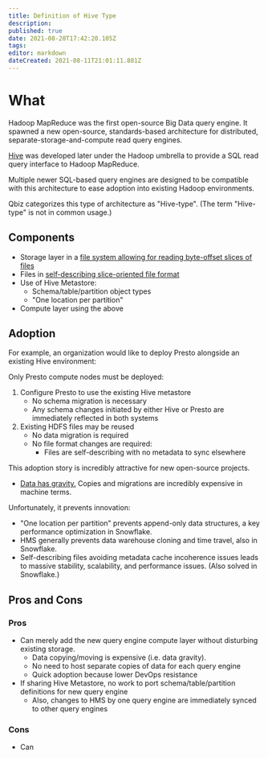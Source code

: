```yaml
---
title: Definition of Hive Type
description: 
published: true
date: 2021-08-20T17:42:20.105Z
tags: 
editor: markdown
dateCreated: 2021-08-11T21:01:11.881Z
---
```


# What
Hadoop MapReduce was the first open-source Big Data query engine. It spawned a new open-source, standards-based architecture for distributed, separate-storage-and-compute read query engines.

[Hive](/training/qram/nibbles/definition_of_hive) was developed later under the Hadoop umbrella to provide a SQL read query interface to Hadoop MapReduce.

Multiple newer SQL-based query engines are designed to be compatible with this architecture to ease adoption into existing Hadoop environments.

Qbiz categorizes this type of architecture as "Hive-type". (The term "Hive-type" is not in common usage.)

## Components
- Storage layer in a [file system allowing for reading byte-offset slices of files](/training/qram/nibbles/definition_of_hdfs)
- Files in [self-describing slice-oriented file format](/training/qram/dishes/slice_oriented_file_formats)
- Use of Hive Metastore:
  - Schema/table/partition object types
  - "One location per partition"
- Compute layer using the above

## Adoption
For example, an organization would like to deploy Presto alongside an existing Hive environment:

Only Presto compute nodes must be deployed:
1. Configure Presto to use the existing Hive metastore
   - No schema migration is necessary
   - Any schema changes initiated by either Hive or Presto are immediately reflected in both systems
2. Existing HDFS files may be reused
   - No data migration is required
   - No file format changes are required:
     - Files are self-describing with no metadata to sync elsewhere

This adoption story is incredibly attractive for new open-source projects.
- [Data has gravity.](/training/qram/raw/definition_of_data_gravity) Copies and migrations are incredibly expensive in machine terms.

Unfortunately, it prevents innovation:
- "One location per partition" prevents append-only data structures, a key performance optimization in Snowflake.
- HMS generally prevents data warehouse cloning and time travel, also in Snowflake.
- Self-describing files avoiding metadata cache incoherence issues leads to massive stability, scalability, and performance issues. (Also solved in Snowflake.)

## Pros and Cons

### Pros
- Can merely add the new query engine compute layer without disturbing existing storage.
  - Data copying/moving is expensive (i.e. data gravity).
  - No need to host separate copies of data for each query engine
  - Quick adoption because lower DevOps resistance
- If sharing Hive Metastore, no work to port schema/table/partition definitions for new query engine
  - Also, changes to HMS by one query engine are immediately synced to other query engines

### Cons
- Can 
